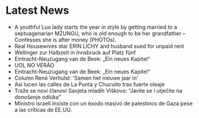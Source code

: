 # Latest News
-  A youthful Luo lady starts the year in style by getting married to a septuagenarian MZUNGU, who is old enough to be her grandfather – Confesses she is after money (PHOTOs).
-  Real Housewives star ERIN LICHY and husband sued for unpaid rent
-  Wellinger zur Halbzeit in Innsbruck auf Platz fünf
-  Eintracht-Neuzugang van de Beek: „Ein neues Kapitel“
-  UOL NO VERÃO
-  Eintracht-Neuzugang van de Beek: „Ein neues Kapitel“
-  Column René Verhulst: 'Samen het nieuwe jaar in'
-  Así lucen las calles de La Punta y Chucuito tras fuerte oleaje
-  Traže se novi članovi Savjeta mladih Viškovo: “Javite se i utječite na donošenje odluka”
-  Ministro israelí insiste con un éxodo masivo de palestinos de Gaza pese a las críticas de EE.UU.
